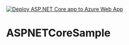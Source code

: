 [![Deploy ASP.NET Core app to Azure Web App](https://github.com/uk-ce-devops-demos/ASPNETCoreSample/actions/workflows/ci-cd.yml/badge.svg?branch=main)](https://github.com/uk-ce-devops-demos/ASPNETCoreSample/actions/workflows/ci-cd.yml)

# ASPNETCoreSample
